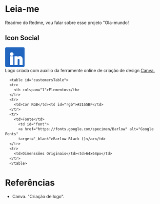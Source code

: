 <!DOCTYPE html>
<html lang="pt-BR">
<head>
  <meta charset="UTF-8">
  <meta http-equiv="X-UA-Compatible" content="IE=edge">
  <meta name="viewport" content="width=device-width, initial-scale=1.0">
  <title>Readme / Readme</title>
  
  <link rel="stylesheet" type="text/css" href="stylesheet.css" media="screen" />
  <link rel="preconnect" href="https://fonts.gstatic.com">
  <link href="https://fonts.googleapis.com/css2?family=Barlow:wght@900&display=swap" rel="stylesheet">
  <link rel="preconnect" href="https://fonts.gstatic.com">
  <link href="https://fonts.googleapis.com/css2?family=Barlow:wght@900&family=Roboto:wght@300;400;900&display=swap" rel="stylesheet">

</head>
<body>
  <h1>Leia-me</h1>
  <p>Readme do Redme, vou falar sobre esse projeto "Ola-mundo!</p>
  <h2>Icon Social</h2>
  <div class="iconsSocial"> 
  <img class="imgLogo" src='../assets/in.png' alt="Logo do Linkedin"/>
  <figcaption>
    Logo criada com auxilio da ferramente  online de criação de design
    <a href="https://www.canva.com/" alt="Site Canva" target="_blank">Canva.</a>
  </figcaption>
</figure>
    
      <table id="customersTable">
      <tr>
        <th colspan="1">Elementos</th>
      </tr>
      <tr>
        <td>Cor RGB</td><td id="rgb">#2165BF</td>
      </tr>
      <tr>
        <td>Fonte</td>
          <td id="font">
          <a href="https://fonts.google.com/specimen/Barlow" alt="Google Fonts" 
          target="_blank">Barlow Black ()</a></td>
      </tr>
      <tr>
        <td>Dimenssões Originais</td><td>64x64px</td>
      </tr>
      </table>
  </div>

  <h1>Referências</h1>
  <ul>
    <li>Canva. "Criação de logo".</li>
  </ul>  
</body>
</html>